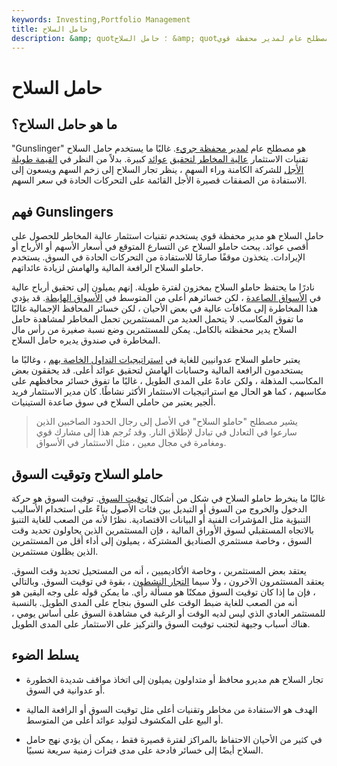 ```yaml
---
keywords: Investing,Portfolio Management
title: حامل السلاح
description: &amp; quot؛ حامل السلاح &amp; quot؛ هو مصطلح عام لمدير محفظة قوي.
---
```


# حامل السلاح
## ما هو حامل السلاح؟

"Gunslinger" هو مصطلح عام [لمدير محفظة جريء](/portfoliomanager). غالبًا ما يستخدم حامل السلاح تقنيات الاستثمار [عالية المخاطر لتحقيق](/risktolerance) [عوائد](/risktolerance) كبيرة. بدلاً من النظر في [القيمة طويلة الأجل](/longterminvestments) للشركة الكامنة وراء السهم ، ينظر تجار السلاح إلى زخم السهم ويسعون إلى الاستفادة من الصفقات قصيرة الأجل القائمة على التحركات الحادة في سعر السهم.

## فهم Gunslingers

حامل السلاح هو مدير محفظة قوي يستخدم تقنيات استثمار عالية المخاطر للحصول على أقصى عوائد. يبحث حاملو السلاح عن التسارع المتوقع في أسعار الأسهم أو الأرباح أو الإيرادات. يتخذون موقفًا صارمًا للاستفادة من التحركات الحادة في السوق. يستخدم حاملو السلاح الرافعة المالية والهامش لزيادة عائداتهم.

نادرًا ما يحتفظ حاملو السلاح بمخزون لفترة طويلة. إنهم يميلون إلى تحقيق أرباح عالية في [الأسواق الصاعدة](/bullmarket) ، لكن خسائرهم أعلى من المتوسط في [الأسواق الهابطة](/bearmarket). قد يؤدي هذا المخاطرة إلى مكافآت عالية في بعض الأحيان ، لكن خسائر المحافظ الإجمالية غالبًا ما تفوق المكاسب. لا يتحمل العديد من المستثمرين تحمل المخاطر لمشاهدة حامل السلاح يدير محفظته بالكامل. يمكن للمستثمرين وضع نسبة صغيرة من رأس مال المخاطرة في صندوق يديره حامل السلاح.

يعتبر حاملو السلاح عدوانيين للغاية في [استراتيجيات التداول الخاصة بهم](/trading-strategy) ، وغالبًا ما يستخدمون الرافعة المالية وحسابات الهامش لتحقيق عوائد أعلى. قد يحققون بعض المكاسب المذهلة ، ولكن عادةً على المدى الطويل ، غالبًا ما تفوق خسائر محافظهم على مكاسبهم ، كما هو الحال مع استراتيجيات الاستثمار الأكثر نشاطًا. كان مدير الاستثمار فريد ألجير يعتبر من حاملي السلاح في سوق صاعدة الستينيات.

> يشير مصطلح "حاملو السلاح" في الأصل إلى رجال الحدود الصاخبين الذين سارعوا في التعادل في تبادل لإطلاق النار. وقد تُرجم هذا إلى مشارك قوي ومغامرة في مجال معين ، مثل الاستثمار في الأسواق.

>

## حاملو السلاح وتوقيت السوق

غالبًا ما ينخرط حاملو السلاح في شكل من أشكال [توقيت السوق](/markettiming). توقيت السوق هو حركة الدخول والخروج من السوق أو التبديل بين فئات الأصول بناءً على استخدام الأساليب التنبؤية مثل المؤشرات الفنية أو البيانات الاقتصادية. نظرًا لأنه من الصعب للغاية التنبؤ بالاتجاه المستقبلي لسوق الأوراق المالية ، فإن المستثمرين الذين يحاولون تحديد وقت السوق ، وخاصة مستثمري الصناديق المشتركة ، يميلون إلى أداء أقل من المستثمرين الذين يظلون مستثمرين.

يعتقد بعض المستثمرين ، وخاصة الأكاديميين ، أنه من المستحيل تحديد وقت السوق. يعتقد المستثمرون الآخرون ، ولا سيما [التجار النشطون](/active-trading) ، بقوة في توقيت السوق. وبالتالي ، فإن ما إذا كان توقيت السوق ممكنًا هو مسألة رأي. ما يمكن قوله على وجه اليقين هو أنه من الصعب للغاية ضبط الوقت على السوق بنجاح على المدى الطويل. بالنسبة للمستثمر العادي الذي ليس لديه الوقت أو الرغبة في مشاهدة السوق على أساس يومي ، هناك أسباب وجيهة لتجنب توقيت السوق والتركيز على الاستثمار على المدى الطويل.

## يسلط الضوء

- تجار السلاح هم مديرو محافظ أو متداولون يميلون إلى اتخاذ مواقف شديدة الخطورة أو عدوانية في السوق.

- الهدف هو الاستفادة من مخاطر وتقنيات أعلى مثل توقيت السوق أو الرافعة المالية أو البيع على المكشوف لتوليد عوائد أعلى من المتوسط.

- في كثير من الأحيان الاحتفاظ بالمراكز لفترة قصيرة فقط ، يمكن أن يؤدي نهج حامل السلاح أيضًا إلى خسائر فادحة على مدى فترات زمنية سريعة نسبيًا.

